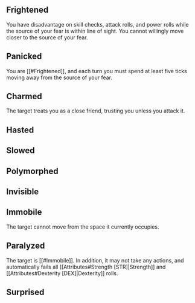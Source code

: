 ## Frightened
You have disadvantage on skill checks, attack rolls, and power rolls while the source of your fear is within line of sight. You cannot willingly move closer to the source of your fear.
## Panicked
You are [[#Frightened]], and each turn you must spend at least five ticks moving away from the source of your fear.
## Charmed
The target treats you as a close friend, trusting you unless you attack it.
## Hasted
## Slowed
## Polymorphed
## Invisible
## Immobile
The target cannot move from the space it currently occupies.
## Paralyzed
The target is [[#Immobile]]. In addition, it may not take any actions, and automatically fails all [[Attributes#Strength [STR]|Strength]] and [[Attributes#Dexterity [DEX]|Dexterity]] rolls.
## Surprised